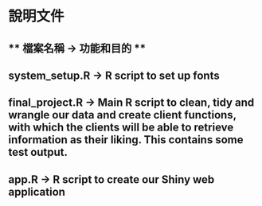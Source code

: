  

# 說明文件

## ** 檔案名稱 -> 功能和目的 **

## system_setup.R -> R script to set up fonts

## final_project.R -> Main R script to clean, tidy and wrangle our data and create client functions, with which the clients will be able to retrieve information as their liking. This contains some test output.

## app.R -> R script to create our Shiny web application



